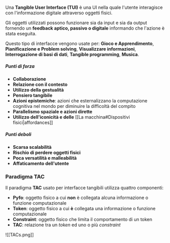 Una **Tangible User Interface (TUI)** è una UI nella quale l'utente interagisce con l'informazione digitale attraverso oggetti fisici.

Gli oggetti utilizzati possono funzionare sia da input e sia da output fornendo un **feedback aptico, passivo o digitale** informando che l'azione è stata eseguita.

Questo tipo di interfacce vengono usate per: **Gioco e Apprendimento**, **Pianificazione e Problem solving**, **Visualizzare informazioni**, **Interrogazione di basi di dati**, **Tangible programming**, **Musica**.

##### Punti di forza
- **Collaborazione**
- **Relazione con il contesto**
- **Utilizzo della gestualità**
- **Pensiero tangibile**
- **Azioni epistemiche**: azioni che esternalizzano la computazione cognitiva nel mondo per diminuire la difficoltà del compito
- **Parallelismo spaziale e azioni dirette**
- **Utilizzo dell'iconicità e delle** [[La macchina#Dispositivi fisici|affordances]]

##### Punti deboli
- **Scarsa scalabilità**
- **Rischio di perdere oggetti fisici**
- **Poca versatilità e malleabilità**
- **Affaticamento dell'utente**


### Paradigma TAC
Il paradigma **TAC** usato per interfacce tangibili utilizza quattro componenti:
- **Pyfo**: oggetto fisico a cui **non** è collegata alcuna informazione o funzione computazionale
- **Token**: oggetto fisico a cui **è** collegata una informazione o funzione computazionale
- **Constraint**: oggetto fisico che limita il comportamento di un token
- **TAC**: relazione tra un _token_ ed uno o più _constraint_

![[TACs.png]]
